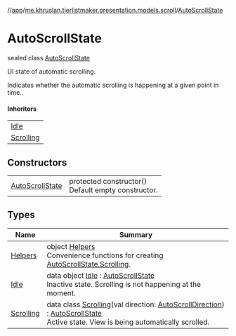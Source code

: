 //[app](../../../index.md)/[me.khruslan.tierlistmaker.presentation.models.scroll](../index.md)/[AutoScrollState](index.md)

# AutoScrollState

sealed class [AutoScrollState](index.md)

UI state of automatic scrolling.

Indicates whether the automatic scrolling is happening at a given point in time..

#### Inheritors

| |
|---|
| [Idle](-idle/index.md) |
| [Scrolling](-scrolling/index.md) |

## Constructors

| | |
|---|---|
| [AutoScrollState](-auto-scroll-state.md) | protected constructor()<br>Default empty constructor. |

## Types

| Name | Summary |
|---|---|
| [Helpers](-helpers/index.md) | object [Helpers](-helpers/index.md)<br>Convenience functions for creating [AutoScrollState.Scrolling](-scrolling/index.md). |
| [Idle](-idle/index.md) | data object [Idle](-idle/index.md) : [AutoScrollState](index.md)<br>Inactive state. Scrolling is not happening at the moment. |
| [Scrolling](-scrolling/index.md) | data class [Scrolling](-scrolling/index.md)(val direction: [AutoScrollDirection](../-auto-scroll-direction/index.md)) : [AutoScrollState](index.md)<br>Active state. View is being automatically scrolled. |
